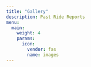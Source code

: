 ```yaml
---
title: "Gallery"
description: Past Ride Reports
menu:
  main:
    weight: 4
    params:
      icon:
        vendor: fas
        name: images
---
```

